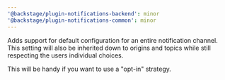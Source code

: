 ```yaml
---
'@backstage/plugin-notifications-backend': minor
'@backstage/plugin-notifications-common': minor
---
```


Adds support for default configuration for an entire notification channel.
This setting will also be inherited down to origins and topics while still respecting the users individual choices.

This will be handy if you want to use a "opt-in" strategy.
